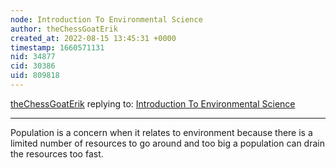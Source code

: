 ```yaml
---
node: Introduction To Environmental Science
author: theChessGoatErik
created_at: 2022-08-15 13:45:31 +0000
timestamp: 1660571131
nid: 34877
cid: 30386
uid: 809818
---
```




[theChessGoatErik](../profile/theChessGoatErik) replying to: [Introduction To Environmental Science](../notes/TheChessGym/08-15-2022/introduction-to-environmental-science)

----
Population is a concern when it relates to environment because there is a limited number of resources to go around and too big a population can drain the resources too fast. 